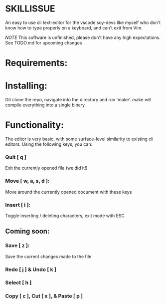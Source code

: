 # SKILLISSUE

An easy to use cli text-editor for the vscode soy-devs like myself who don't know how to type properly on a keyboard, and can't exit from Vim.

*NOTE* This software is unfinished, please don't have any high expectations. See TODO.md for upcoming changes

# Requirements: 


# Installing: 

Git clone the repo, navigate into the directory and run 'make'. make will compile everything into a single
binary

# Functionality:    

The editor is very basic, with some surface-level similarity to existing cli editors. Using the following keys, you can:

### Quit [ q ]
Exit the currently opened file (we did it!)

### Move [ w, a, s, d ]:
Move around the currently opened document with these keys

### Insert [ i ]:
Toggle inserting / deleting characters, exit mode with ESC 

## Coming soon: 

### Save [ z ]:
Save the current changes made to the file

### Redo [ j ] & Undo [ k ]

### Select [ h ]

### Copy [ c ], Cut [ x ], & Paste [ p ]
